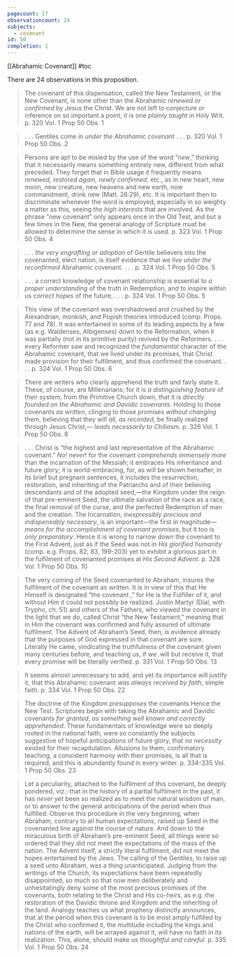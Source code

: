 ```yaml
---
pagecount: 17
observationcount: 24
subjects:
  - covenant
id: 50
completion: 1
---
```

[[Abrahamic Covenant]]
#toc 

There are 24 observations in this proposition.

>The covenant of this dispensation, called the New Testament, or the New Covenant, is none other than the Abrahamic *renewed or confirmed* by Jesus the Christ. We are not left to conjecture or inference on so important a point; it is one *plainly taught* in Holy Writ.
>p. 320 Vol. 1 Prop 50 Obs. 1

>. . . Gentiles come in *under the Abrahamic covenant* . . .
>p. 320 Vol. 1 Prop 50 Obs. 2

>Persons are apt to be misled by the use of the word “*new*,” thinking that it necessarily means something entirely new, different from what preceded. They forget that in Bible usage it frequently means *renewed, restored again, newly confirmed*, etc., as in new heart, new moon, new creature, new heavens and new earth, now commandment, drink new (Matt. 26:29), etc. It is important then to discriminate whenever the word is employed, especially in so weighty a matter as this, seeing *the high interests* that are involved. As the phrase “new covenant” only appears once in the Old Test, and but a few times in the New, the general analogy of Scripture must be allowed to determine the sense in which it is used.
>p. 323 Vol. 1 Prop 50 Obs. 4

>. . . *the very engrafting or adoption* of Gentile believers into the covenanted, elect nation, is itself evidence that *we live under the reconfirmed* Abrahamic covenant. . . .
>p. 324 Vol. 1 Prop 50 Obs. 5

>. . . a correct knowledge of covenant relationship is essential to *a proper understanding* of the truth in Redemption, and to inspire within us *correct hopes* of the future, . . .
>p. 324 Vol. 1 Prop 50 Obs. 5

>This view of the covenant was overshadowed and crushed by the Alexandrian, monkish, and Popish theories introduced (comp. Props. 77 and 78). It was entertained in some of its leading aspects by a few (as e.g. Waldenses, Albigenses) down to the Reformation, when it was partially (not in its primitive purity) revived by the Reformers. 
>. . . every Reformer saw and recognized the *fundamental* character of the Abrahamic covenant, that we lived under its promises, that Christ made provision for their fulfilment, and thus confirmed the covenant. . . .
>p. 324 Vol. 1 Prop 50 Obs. 6

>There are writers who clearly apprehend the truth and fairly state it. These, of course, are Millenarians; for it is *a distinguishing feature* of their system, from the Primitive Church down, that it is *directly founded on the Abrahamic and Davidic covenants*. Holding to those covenants *as written*, clinging to those promises *without changing* them, believing that they will *all, as recorded*, be finally realized through Jesus Christ,— *leads necessarily to Chiliasm*.
>p. 326 Vol. 1 Prop 50 Obs. 8

>. . . Christ is “the highest and last representative of the Abrahamic covenant.” *No! never*! for the covenant *comprehends immensely more* than the incarnation of the Messiah; it embraces His inheritance and future glory; it is world-embracing, for, as will be shown hereafter, in its brief but pregnant sentences, it includes the resurrection, restoration, and inheriting of the Patriarchs and of their believing descendants and of the adopted seed,—the Kingdom under the reign of that pre-eminent Seed, the ultimate salvation of the race as a race, the final removal of the curse, and the perfected Redemption of man and the creation. The Incarnation, *inexpressibly precious and indispensably necessary*, is an important—the first in magnitude— *means for the accomplishment of covenant promises*, but it too is *only preparatory*. Hence it is wrong to narrow down the covenant to the First Advent, just as if the Seed was not in *His glorified humanity* (comp. e.g. Props. 82, 83, 199-203) yet to exhibit a glorious part in the fulfilment of covenanted promises at *His Second Advent*.
>p. 328 Vol. 1 Prop 50 Obs. 10

>The very coming of the Seed covenanted to Abraham, insures the fulfilment of the covenant as written. It is in view of this that He Himself is designated “the covenant ,” for He is the Fulfiller of it, and without Him it could not possibly be realized. Justin Martyr (Dial, with Trypho, ch. 51) and others of the Fathers, who viewed the covenant in the light that we do, called Christ “the New Testament,” meaning that in Him the covenant was confirmed and fully assured of ultimate fulfilment. The Advent of Abraham’s Seed, then, is evidence already that the purposes of God expressed in that covenant are sure. Literally He came, vindicating the truthfulness of the covenant given many centuries before, and teaching us, if we .will but receive it, that every promise will be literally verified.
>p. 331 Vol. 1 Prop 50 Obs. 13

>It seems almost unnecessary to add, and yet its importance will justify it, that this Abrahamic covenant *was always received by faith*, simple faith.
>p. 334 Vol. 1 Prop 50 Obs. 22

>The doctrine of the Kingdom *presupposes* the covenants Hence the New Test. Scriptures begin with taking the Abrahamic and Davidic covenants *for granted, as something well known and correctly apprehended*. These fundamentals of knowledge were so deeply rooted in the national faith, were so constantly the subjects suggestive of hopeful anticipations of future glory, that *no necessity* existed for their recapitulation. Allusions to them, confirmatory teaching, a consistent harmony with their promises, is all that is required, and this is abundantly found in every writer.
>p. 334-335 Vol. 1 Prop 50 Obs. 23

>Let a peculiarity, attached to the fulfilment of this covenant, be deeply pondered, viz.: that in the history of a partial fulfilment in the past, it has *never yet* been so realized as to meet the natural wisdom of man, or to answer to the general anticipations of the period when thus fulfilled. Observe this procedure in the very beginning, when Abraham, contrary to all human expectations, raised up Seed in the covenanted line against the course of nature. And down to the miraculous birth of Abraham’s pre-eminent Seed, all things were so ordered that they did not meet the expectations of the mass of the nation. The Advent itself, a strictly literal fulfilment, did not meet the hopes entertained by the Jews. The calling of the Gentiles, to raise up a seed unto Abraham, was a thing unanticipated. Judging from the writings of the Church, its expectations have been repeatedly disappointed, so much so that now men deliberately and unhesitatingly deny some of the most precious promises of the covenants, both relating to the Christ and His co-heirs, as e.g. the restoration of the Davidic throne and Kingdom and the inheriting of the land. Analogy teaches us what prophecy distinctly announces, that at the period when this covenant is to be most amply fulfilled by the Christ who confirmed it, the multitude including the kings and nations of the earth, will be arrayed against it, will have no faith in its realization. This, alone, should make us *thoughtful and careful*.
>p. 335 Vol. 1 Prop 50 Obs. 24



















